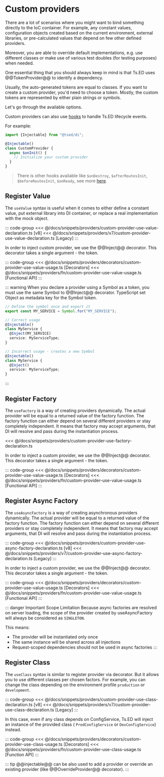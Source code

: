 # Custom providers

There are a lot of scenarios where you might want to bind something directly to the IoC container.
For example, any constant values, configuration objects created based on the current environment,
external libraries, or pre-calculated values that depend on few other defined providers.

Moreover, you are able to override default implementations, e.g. use different classes or make use of various test
doubles (for testing purposes) when needed.

One essential thing that you should always keep in mind is that Ts.ED uses @@TokenProvider@@ to identify a dependency.

Usually, the auto-generated tokens are equal to classes. If you want to create a custom provider, you'd need to choose a
token.
Mostly, the custom tokens are represented by either plain strings or symbols.

Let's go through the available options.

Custom providers can also use [hooks](/docs/hooks.md) to handle Ts.ED lifecycle events.

For example:

```typescript
import {Injectable} from "@tsed/di";

@Injectable()
class CustomProvider {
  async $onInit() {
    // Initialize your custom provider
  }
}
```

> There is other hooks available like `$onDestroy`, `$afterRoutesInit`, `$beforeRoutesInit`, `$onReady`, see more [here](/docs/hooks.md).

## Register Value

The `useValue` syntax is useful when it comes to either define a constant value, put external library into DI container,
or replace a real implementation with the mock object.

::: code-group
<<< @/docs/snippets/providers/custom-provider-use-value-declaration.ts [v8]
<<< @/docs/snippets/providers/v7/custom-provider-use-value-declaration.ts [Legacy]
:::

In order to inject custom provider, we use the @@Inject@@ decorator. This decorator takes a single argument - the token.

::: code-group
<<< @/docs/snippets/providers/decorators/custom-provider-use-value-usage.ts [Decorators]
<<< @/docs/snippets/providers/fn/custom-provider-use-value-usage.ts [Functional API]
:::

::: warning
When you declare a provider using a Symbol as a token, you must use the same Symbol to @@Inject@@ decorator.
TypeScript set Object as metadata key for the Symbol token.

```typescript
// Define the symbol once and export it
export const MY_SERVICE = Symbol.for("MY_SERVICE");

// Correct usage
@Injectable()
class MyService {
  @Inject(MY_SERVICE)
  service: MyServiceType;
}

// Incorrect usage - creates a new Symbol
@Injectable()
class MyService {
  @Inject()
  service: MyServiceType;
}
```

:::

## Register Factory

The `useFactory` is a way of creating providers dynamically.
The actual provider will be equal to a returned value of the factory function.
The factory function can either depend on several different providers or stay completely independent.
It means that factory may accept arguments, that DI will resolve and pass during the instantiation process.

<<< @/docs/snippets/providers/custom-provider-use-factory-declaration.ts

In order to inject a custom provider, we use the @@Inject@@ decorator. This decorator takes a single argument - the
token.

::: code-group
<<< @/docs/snippets/providers/decorators/custom-provider-use-value-usage.ts [Decorators]
<<< @/docs/snippets/providers/fn/custom-provider-use-value-usage.ts [Functional API]
:::

## Register Async Factory

The `useAsyncFactory` is a way of creating asynchronous providers dynamically.
The actual provider will be equal to a returned value of the factory function.
The factory function can either depend on several different providers or stay completely independent.
It means that factory may accept arguments, that DI will resolve and pass during the instantiation process.

::: code-group
<<< @/docs/snippets/providers/custom-provider-use-async-factory-declaration.ts [v8]
<<< @/docs/snippets/providers/v7/custom-provider-use-async-factory-declaration.ts [Legacy]
:::

In order to inject a custom provider, we use the @@Inject@@ decorator. This decorator takes a single argument - the
token.

::: code-group
<<< @/docs/snippets/providers/decorators/custom-provider-use-value-usage.ts [Decorators]
<<< @/docs/snippets/providers/fn/custom-provider-use-value-usage.ts [Functional API]
:::

::: danger Important Scope Limitation
Because async factories are resolved on server loading, the scope of the provider created by useAsyncFactory will always
be considered as `SINGLETON`.

This means:

- The provider will be instantiated only once
- The same instance will be shared across all injections
- Request-scoped dependencies should not be used in async factories
  :::

## Register Class

The `useClass` syntax is similar to register provider via decorator. But it allows you to use different classes per
chosen factors.
For example, you can change the class depending on the environment profile `production` or `development`.

::: code-group
<<< @/docs/snippets/providers/custom-provider-use-class-declaration.ts [v8]
<<< @/docs/snippets/providers/v7/custom-provider-use-class-declaration.ts [Legacy]
:::

In this case, even if any class depends on ConfigService, Ts.ED will inject an instance of the provided class (
`ProdConfigService` or `DevConfigService`) instead.

::: code-group
<<< @/docs/snippets/providers/decorators/custom-provider-use-class-usage.ts [Decorators]
<<< @/docs/snippets/providers/fn/custom-provider-use-class-usage.ts [Function API]
:::

::: tip
@@injectable@@ can be also used to add a provider or override an existing provider (like @@OverrideProvider@@ decorator).
:::
